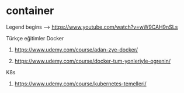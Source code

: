 # container
Legend begins --> https://www.youtube.com/watch?v=wW9CAH9nSLs


Türkçe eğitimler
Docker
1) https://www.udemy.com/course/adan-zye-docker/

2) https://www.udemy.com/course/docker-tum-yonleriyle-ogrenin/


K8s
1) https://www.udemy.com/course/kubernetes-temelleri/
